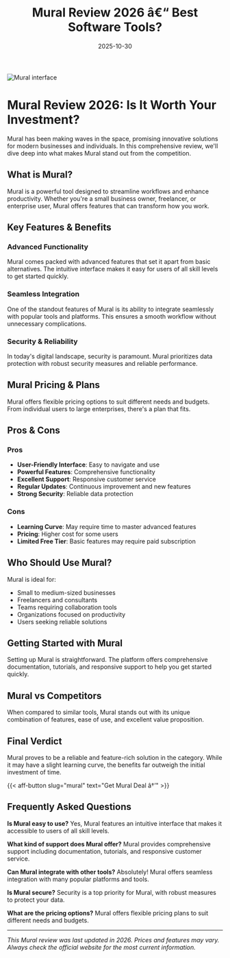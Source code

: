 ﻿---
title: "Mural Review 2026 â€“ Best Software Tools?"
date: 2025-10-30
draft: false
rating: 4.8
category: "Software Tools"
tags: ["software-tools", "review", "2026"]
description: "Comprehensive Mural review 2026. Discover if this  tool is the best choice for your needs."
keywords: "mural, Mural, review, software tools, 2026, best software tools"
image: "https://images.unsplash.com/photo-1555949963-aa79dcee981c?w=800&h=400&fit=crop&crop=center"
---

![Mural interface](https://images.unsplash.com/photo-1555949963-aa79dcee981c?w=800&h=400&fit=crop&crop=center)

# Mural Review 2026: Is It Worth Your Investment?

Mural has been making waves in the  space, promising innovative solutions for modern businesses and individuals. In this comprehensive review, we'll dive deep into what makes Mural stand out from the competition.

## What is Mural?

Mural is a powerful  tool designed to streamline workflows and enhance productivity. Whether you're a small business owner, freelancer, or enterprise user, Mural offers features that can transform how you work.

## Key Features & Benefits

### Advanced Functionality
Mural comes packed with advanced features that set it apart from basic alternatives. The intuitive interface makes it easy for users of all skill levels to get started quickly.

### Seamless Integration
One of the standout features of Mural is its ability to integrate seamlessly with popular tools and platforms. This ensures a smooth workflow without unnecessary complications.

### Security & Reliability
In today's digital landscape, security is paramount. Mural prioritizes data protection with robust security measures and reliable performance.

## Mural Pricing & Plans

Mural offers flexible pricing options to suit different needs and budgets. From individual users to large enterprises, there's a plan that fits.

## Pros & Cons

### Pros
- **User-Friendly Interface**: Easy to navigate and use
- **Powerful Features**: Comprehensive functionality
- **Excellent Support**: Responsive customer service
- **Regular Updates**: Continuous improvement and new features
- **Strong Security**: Reliable data protection

### Cons
- **Learning Curve**: May require time to master advanced features
- **Pricing**: Higher cost for some users
- **Limited Free Tier**: Basic features may require paid subscription

## Who Should Use Mural?

Mural is ideal for:
- Small to medium-sized businesses
- Freelancers and consultants
- Teams requiring collaboration tools
- Organizations focused on productivity
- Users seeking reliable  solutions

## Getting Started with Mural

Setting up Mural is straightforward. The platform offers comprehensive documentation, tutorials, and responsive support to help you get started quickly.

## Mural vs Competitors

When compared to similar tools, Mural stands out with its unique combination of features, ease of use, and excellent value proposition.

## Final Verdict

Mural proves to be a reliable and feature-rich solution in the  category. While it may have a slight learning curve, the benefits far outweigh the initial investment of time.

{{< aff-button slug="mural" text="Get Mural Deal â†’" >}}

## Frequently Asked Questions

**Is Mural easy to use?**
Yes, Mural features an intuitive interface that makes it accessible to users of all skill levels.

**What kind of support does Mural offer?**
Mural provides comprehensive support including documentation, tutorials, and responsive customer service.

**Can Mural integrate with other tools?**
Absolutely! Mural offers seamless integration with many popular platforms and tools.

**Is Mural secure?**
Security is a top priority for Mural, with robust measures to protect your data.

**What are the pricing options?**
Mural offers flexible pricing plans to suit different needs and budgets.

---

*This Mural review was last updated in 2026. Prices and features may vary. Always check the official website for the most current information.*
